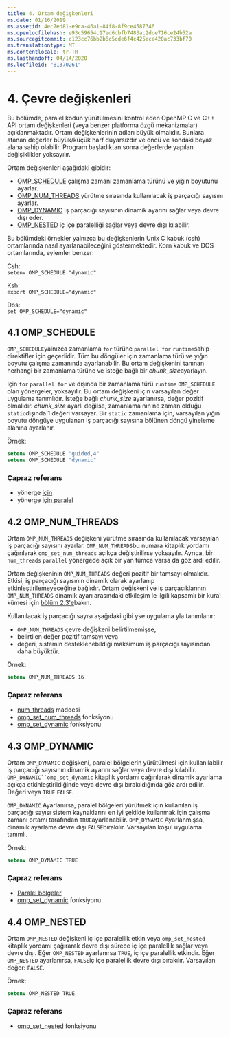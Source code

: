 ```yaml
---
title: 4. Ortam değişkenleri
ms.date: 01/16/2019
ms.assetid: 4ec7ed81-e9ca-46a1-84f8-8f9ce4587346
ms.openlocfilehash: e93c59654c17ed6dbfb7483ac2dce716ce24b52a
ms.sourcegitcommit: c123cc76bb2b6c5cde6f4c425ece420ac733bf70
ms.translationtype: MT
ms.contentlocale: tr-TR
ms.lasthandoff: 04/14/2020
ms.locfileid: "81370261"
---
```

# <a name="4-environment-variables"></a>4. Çevre değişkenleri

Bu bölümde, paralel kodun yürütülmesini kontrol eden OpenMP C ve C++ API ortam değişkenleri (veya benzer platforma özgü mekanizmalar) açıklanmaktadır.  Ortam değişkenlerinin adları büyük olmalıdır. Bunlara atanan değerler büyük/küçük harf duyarsızdır ve öncü ve sondaki beyaz alana sahip olabilir.  Program başladıktan sonra değerlerde yapılan değişiklikler yoksayılır.

Ortam değişkenleri aşağıdaki gibidir:

- [OMP_SCHEDULE](#41-omp_schedule) çalışma zamanı zamanlama türünü ve yığın boyutunu ayarlar.
- [OMP_NUM_THREADS](#42-omp_num_threads) yürütme sırasında kullanılacak iş parçacığı sayısını ayarlar.
- [OMP_DYNAMIC](#43-omp_dynamic) iş parçacığı sayısının dinamik ayarını sağlar veya devre dışı eder.
- [OMP_NESTED](#44-omp_nested) iç içe paralelliği sağlar veya devre dışı kılabilir.

Bu bölümdeki örnekler yalnızca bu değişkenlerin Unix C kabuk (csh) ortamlarında nasıl ayarlanabileceğini göstermektedir. Korn kabuk ve DOS ortamlarında, eylemler benzer:

Csh:  
`setenv OMP_SCHEDULE "dynamic"`

Ksh:  
`export OMP_SCHEDULE="dynamic"`

Dos:  
`set OMP_SCHEDULE="dynamic"`

## <a name="41-omp_schedule"></a><a name="41-omp_schedule"></a>4.1 OMP_SCHEDULE

`OMP_SCHEDULE`yalnızca zamanlama `for` türüne `parallel for` `runtime`sahip direktifler için geçerlidir. Tüm bu döngüler için zamanlama türü ve yığın boyutu çalışma zamanında ayarlanabilir. Bu ortam değişkenini tanınan herhangi bir zamanlama türüne ve isteğe bağlı bir *chunk_size*ayarlayın.

Için `for` `parallel for` ve dışında bir zamanlama türü `runtime` `OMP_SCHEDULE` olan yönergeler, yoksayılır. Bu ortam değişkeni için varsayılan değer uygulama tanımlıdır. İsteğe bağlı *chunk_size* ayarlanırsa, değer pozitif olmalıdır. *chunk_size* ayarlı değilse, zamanlama nın ne zaman olduğu `static`dışında 1 değeri varsayar. Bir `static` zamanlama için, varsayılan yığın boyutu döngüye uygulanan iş parçacığı sayısına bölünen döngü yineleme alanına ayarlanır.

Örnek:

```csh
setenv OMP_SCHEDULE "guided,4"
setenv OMP_SCHEDULE "dynamic"
```

### <a name="cross-references"></a>Çapraz referans

- yönerge [için](2-directives.md#241-for-construct)
- yönerge [için paralel](2-directives.md#251-parallel-for-construct)

## <a name="42-omp_num_threads"></a><a name="42-omp_num_threads"></a>4.2 OMP_NUM_THREADS

Ortam `OMP_NUM_THREADS` değişkeni yürütme sırasında kullanılacak varsayılan iş parçacığı sayısını ayarlar. `OMP_NUM_THREADS`bu numara kitaplık yordamı çağırılarak `omp_set_num_threads` açıkça değiştirilirse yoksayılır. Ayrıca, bir `num_threads` `parallel` yönergede açık bir yan tümce varsa da göz ardı edilir.

Ortam değişkeninin `OMP_NUM_THREADS` değeri pozitif bir tamsayı olmalıdır. Etkisi, iş parçacığı sayısının dinamik olarak ayarlanıp etkinleştirilemeyeceğine bağlıdır. Ortam değişkeni ve iş parçacıklarının `OMP_NUM_THREADS` dinamik ayarı arasındaki etkileşim le ilgili kapsamlı bir kural kümesi için [bölüm 2.3'e](2-directives.md#23-parallel-construct)bakın.

Kullanılacak iş parçacığı sayısı aşağıdaki gibi yse uygulama yla tanımlanır:

- `OMP_NUM_THREADS` çevre değişkeni belirtilmemişse,
- belirtilen değer pozitif tamsayı veya
- değeri, sistemin desteklenebildiği maksimum iş parçacığı sayısından daha büyüktür.

Örnek:

```csh
setenv OMP_NUM_THREADS 16
```

### <a name="cross-references"></a>Çapraz referans

- [num_threads](2-directives.md#23-parallel-construct) maddesi
- [omp_set_num_threads](3-run-time-library-functions.md#311-omp_set_num_threads-function) fonksiyonu
- [omp_set_dynamic](3-run-time-library-functions.md#317-omp_set_dynamic-function) fonksiyonu

## <a name="43-omp_dynamic"></a><a name="43-omp_dynamic"></a>4.3 OMP_DYNAMIC

Ortam `OMP_DYNAMIC` değişkeni, paralel bölgelerin yürütülmesi için kullanılabilir iş parçacığı sayısının dinamik ayarını sağlar veya devre dışı kılabilir. `OMP_DYNAMIC``omp_set_dynamic` kitaplık yordamı çağırılarak dinamik ayarlama açıkça etkinleştirildiğinde veya devre dışı bırakıldığında göz ardı edilir. Değeri veya `TRUE` `FALSE`.

`OMP_DYNAMIC` Ayarlanırsa, paralel bölgeleri yürütmek için kullanılan iş parçacığı sayısı sistem kaynaklarını en iyi şekilde kullanmak için çalışma zamanı ortamı tarafından `TRUE`ayarlanabilir.  `OMP_DYNAMIC` Ayarlanmışsa, dinamik ayarlama devre dışı `FALSE`bırakılır. Varsayılan koşul uygulama tanımlı.

Örnek:

```csh
setenv OMP_DYNAMIC TRUE
```

### <a name="cross-references"></a>Çapraz referans

- [Paralel bölgeler](2-directives.md#23-parallel-construct)
- [omp_set_dynamic](3-run-time-library-functions.md#317-omp_set_dynamic-function) fonksiyonu

## <a name="44-omp_nested"></a><a name="44-omp_nested"></a>4.4 OMP_NESTED

Ortam `OMP_NESTED` değişkeni iç içe paralellik etkin veya `omp_set_nested` kitaplık yordamı çağırarak devre dışı sürece iç içe paralellik sağlar veya devre dışı. Eğer `OMP_NESTED` ayarlanırsa `TRUE`, iç içe paralellik etkindir. Eğer `OMP_NESTED` ayarlanırsa, `FALSE`iç içe paralellik devre dışı bırakılır. Varsayılan değer: `FALSE`.

Örnek:

```csh
setenv OMP_NESTED TRUE
```

### <a name="cross-reference"></a>Çapraz referans

- [omp_set_nested](3-run-time-library-functions.md#319-omp_set_nested-function) fonksiyonu
